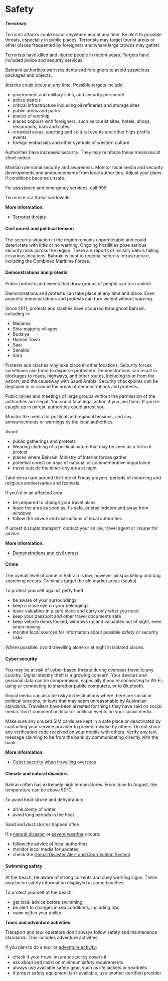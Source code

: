 # Safety

#### Terrorism

Terrorist attacks could occur anywhere and at any time. Be alert to possible threats, especially in public places. Terrorists may target tourist areas or other places frequented by foreigners and where large crowds may gather.

Terrorists have killed and injured people in recent years. Targets have included police and security services.

Bahraini authorities warn residents and foreigners to avoid suspicious packages and objects.

Attacks could occur at any time. Possible targets include:

* government and military sites, and security personnel
* police patrols
* critical infrastructure including oil refineries and storage sites
* public areas and parks
* places of worship
* places popular with foreigners, such as tourist sites, hotels, shops, restaurants, bars and cafes
* crowded areas, sporting and cultural events and other high-profile events
* foreign embassies and other symbols of western culture

Authorities have increased security. They may reinforce these measures at short notice.

Maintain personal security and awareness. Monitor local media and security developments and announcements from local authorities. Adjust your plans if conditions become unsafe.

For assistance and emergency services, call 999.

Terrorism is a threat worldwide.

**More information:**

* [Terrorist threats](/before-you-go/safety/terrorism "Terrorism")

#### Civil unrest and political tension

The security situation in the region remains unpredictable and could deteriorate with little or no warning. Ongoing hostilities pose serious security risks across the region. There are reports of military debris falling in various locations. Bahrain is host to regional security infrastructure, including the Combined Maritime Forces.

#### Demonstrations and protests

Public protests and events that draw groups of people can turn violent.

Demonstrations and protests can take place at any time and place. Even peaceful demonstrations and protests can turn violent without warning.

Since 2011, protests and clashes have occurred throughout Bahrain, including in:

* Manama
* Shia-majority villages
* Budaiya
* Hamad Town
* Saar
* Sanabis
* Sitra

Protests and clashes may take place in other locations. Security forces sometimes use force to disperse protesters. Demonstrations can result in blockages to roads, highways, and other routes, including to or from the airport, and the causeway with Saudi Arabia. Security checkpoints can be deployed in or around the areas of demonstrations and protests.

Public rallies and meetings of large groups without the permission of the authorities are illegal. You could face legal action if you join them. If you're caught up in unrest, authorities could arrest you.

Monitor the media for political and regional tensions, and any announcements or warnings by the local authorities.

Avoid:

* public gatherings and protests
* Wearing clothing of a political nature that may be seen as a form of protest
* places where Bahraini Ministry of Interior forces gather
* potential unrest on days of national or commemorative importance
* travel outside the inner-city area at night

Take extra care around the time of Friday prayers, periods of mourning and religious anniversaries and festivals.

If you're in an affected area:

* be prepared to change your travel plans
* leave the area as soon as it's safe, or stay indoors and away from windows
* follow the advice and instructions of local authorities

If unrest disrupts transport, contact your airline, travel agent or insurer for advice.

**More information:**

* [Demonstrations and civil unrest](/before-you-go/safety/protests-civil-unrest "Protests and civil unrest")

#### Crime

The overall level of crime in Bahrain is low, however pickpocketing and bag snatching occurs. Criminals target the old market areas (souks).

To protect yourself against petty theft:

* be aware of your surroundings
* keep a close eye on your belongings
* leave valuables in a safe place and carry only what you need
* keep your passport and other travel documents safe
* keep vehicle doors locked, windows up and valuables out of sight, even when moving
* monitor local sources for information about possible safety or security risks

Where possible, avoid travelling alone or at night in isolated places.

#### Cyber security

You may be at risk of cyber-based threats during overseas travel to any country. Digital identity theft is a growing concern. Your devices and personal data can be compromised, especially if you’re connecting to Wi-Fi, using or connecting to shared or public computers, or to Bluetooth.

Social media can also be risky in destinations where there are social or political tensions, or laws that may seem unreasonable by Australian standards. Travellers have been arrested for things they have said on social media. Don't comment on local or political events on your social media.

Make sure any unused SIM cards are kept in a safe place or deactivated by contacting your service provider to prevent misuse by others. Do not share any verification code received on your mobile with others. Verify any text message claiming to be from the bank by communicating directly with the bank.

**More information:**

* [Cyber security when travelling overseas](https://www.smartraveller.gov.au/before-you-go/staying-safe/cyber-security)

#### Climate and natural disasters

Bahrain often has extremely high temperatures. From June to August, the temperature can be above 50°C.

To avoid heat stroke and dehydration:

* drink plenty of water
* avoid long periods in the heat

Sand and dust storms happen often.

If a [natural disaster](/before-you-go/safety/natural-disasters "Staying safe when there's a natural disaster") or [severe weather](/while-youre-away/crisis-or-emergency/severe-weather-incident "There's a severe weather incident") occurs:

* follow the advice of local authorities
* monitor local media for updates
* check the [Global Disaster Alert and Coordination System](http://gdacs.org/)

#### Swimming safety

At the beach, be aware of strong currents and obey warning signs. There may be no safety information displayed at some beaches.

To protect yourself at the beach:

* get local advice before swimming
* be alert to changes in sea conditions, including rips
* swim within your ability.

**Tours and adventure activities**

Transport and tour operators don't always follow safety and maintenance standards. This includes adventure activities.

If you plan to do a tour or [adventure activity](https://www.smartraveller.gov.au/before-you-go/activities/adventure):

* check if your travel insurance policy covers it
* ask about and insist on minimum safety requirements
* always use available safety gear, such as life jackets or seatbelts
* if proper safety equipment isn't available, use another certified provider.
